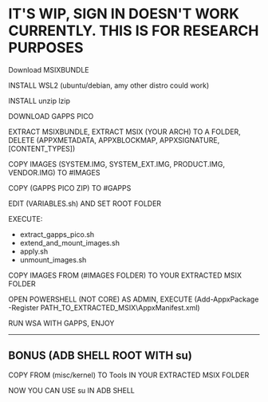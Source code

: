 # IT'S **WIP**, SIGN IN DOESN'T WORK CURRENTLY. THIS IS FOR RESEARCH PURPOSES

Download MSIXBUNDLE

INSTALL WSL2 (ubuntu/debian, amy other distro could work)

INSTALL unzip lzip 

DOWNLOAD GAPPS PICO

EXTRACT MSIXBUNDLE, EXTRACT MSIX (YOUR ARCH) TO A FOLDER, DELETE (APPXMETADATA, APPXBLOCKMAP, APPXSIGNATURE, \[CONTENT_TYPES\])

COPY IMAGES (SYSTEM.IMG, SYSTEM_EXT.IMG, PRODUCT.IMG, VENDOR.IMG) TO #IMAGES

COPY (GAPPS PICO ZIP) TO #GAPPS

EDIT (VARIABLES.sh) AND SET ROOT FOLDER

EXECUTE:
- extract_gapps_pico.sh
- extend_and_mount_images.sh
- apply.sh
- unmount_images.sh

COPY IMAGES FROM (#IMAGES FOLDER) TO YOUR EXTRACTED MSIX FOLDER

OPEN POWERSHELL (NOT CORE) AS ADMIN, EXECUTE (Add-AppxPackage -Register PATH_TO_EXTRACTED_MSIX\AppxManifest.xml)

RUN WSA WITH GAPPS, ENJOY


--------
## BONUS (ADB SHELL ROOT WITH su)

COPY FROM (misc/kernel) TO Tools IN YOUR EXTRACTED MSIX FOLDER

NOW YOU CAN USE su IN ADB SHELL